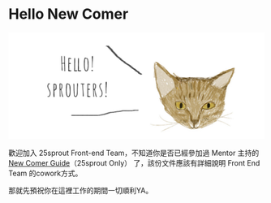 # Hello New Comer

![](images/hello.jpg)

歡迎加入 25sprout Front-end Team，不知道你是否已經參加過 Mentor 主持的 [New Comer Guide](https://docs.google.com/a/25sprout.com/presentation/d/1bWQeeetakZXfpqHdT4QXQyDJ67WGBErRGR2YFUT9oNw/edit?usp=sharing)（25sprout Only） 了，該份文件應該有詳細說明 Front End Team 的cowork方式。

那就先預祝你在這裡工作的期間一切順利YA。



